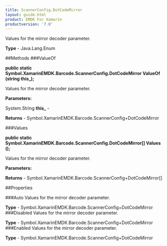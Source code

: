 ```yaml
---
title: ScannerConfig.DotCodeMirror
layout: guide.html
product: EMDK For Xamarin 
productversion: '7.0' 
---
```

Values for the mirror decoder parameter.

**Type** - Java.Lang.Enum

##Methods
###ValueOf

**public static Symbol.XamarinEMDK.Barcode.ScannerConfig.DotCodeMirror ValueOf (string this_);**

Values for the mirror decoder parameter.

**Parameters:**

System.String **this_**  - 
        

**Returns** - Symbol.XamarinEMDK.Barcode.ScannerConfig+DotCodeMirror

###Values

**public static Symbol.XamarinEMDK.Barcode.ScannerConfig.DotCodeMirror[] Values ();**

Values for the mirror decoder parameter.

**Parameters:**

**Returns** - Symbol.XamarinEMDK.Barcode.ScannerConfig+DotCodeMirror[]

##Properties

###Auto
Values for the mirror decoder parameter.

**Type** - Symbol.XamarinEMDK.Barcode.ScannerConfig+DotCodeMirror
###Disabled
Values for the mirror decoder parameter.

**Type** - Symbol.XamarinEMDK.Barcode.ScannerConfig+DotCodeMirror
###Enabled
Values for the mirror decoder parameter.

**Type** - Symbol.XamarinEMDK.Barcode.ScannerConfig+DotCodeMirror
